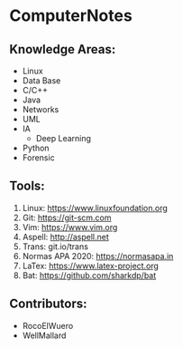 # ComputerNotes

## Knowledge Areas:
* Linux
* Data Base
* C/C++
* Java
* Networks
* UML
* IA
	* Deep Learning
* Python
* Forensic

## Tools:
1. Linux: https://www.linuxfoundation.org
2. Git: https://git-scm.com
3. Vim: https://www.vim.org
4. Aspell: http://aspell.net
5. Trans: git.io/trans
6. Normas APA 2020: https://normasapa.in
7. LaTex: https://www.latex-project.org
8. Bat: https://github.com/sharkdp/bat

## Contributors:
* RocoElWuero
* WellMallard
